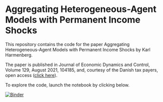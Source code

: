 # Aggregating Heterogeneous-Agent Models with Permanent Income Shocks
This repository contains the code for the paper Aggregating Heterogeneous-Agent Models with Permanent Income Shocks by Karl Harmenberg.

The paper is published in Journal of Economic Dynamics and Control, Volume 129, August 2021, 104185, and, courtesy of the Danish tax payers, open access ([click here](https://doi.org/10.1016/j.jedc.2021.104185)).

To explore the code, launch the notebook by clicking below.

[![Binder](https://mybinder.org/badge_logo.svg)](https://mybinder.org/v2/gh/karlharmenberg/Aggregating-Heterogeneous-Agent-Models-with-Permanent-Income-Shocks/HEAD?filepath=notebook_aha.ipynb)

